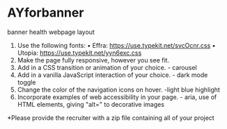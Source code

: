 # AYforbanner
banner health webpage layout

1. Use the following fonts:
• Effra: https://use.typekit.net/svcOcnr.css
• Utopia: https://use.typekit.net/yyn6exc.css
2. Make the page fully responsive, however you see fit.
3. Add in a CSS transition or animation of your choice. - carousel
4. Add in a vanilla JavaScript interaction of your choice. - dark mode toggle
5. Change the color of the navigation icons on hover. -light blue highlight
6. Incorporate examples of web accessibility in your page. - aria, use of HTML elements, giving "alt=" to decorative images 

*Please provide the recruiter with a zip file containing all of your project